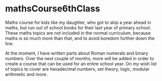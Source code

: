 # mathsCourse6thClass
Maths course for kids like my daughter, who got to skip a year ahead in maths, but run out of school books for their last year of primary school. These maths topics are not included in the normal curriculum, because maths is so much more than that, and to avoid boredom further down the line.

At the moment, I have written parts about Roman numerals and binary numbers. 
Over the next couple of months, more will be added in order to create a course that can be used for an entire school year. On my wish list of topics to cover are hexadecimal numbers, set theory, logic, modular arithmetic and more.
